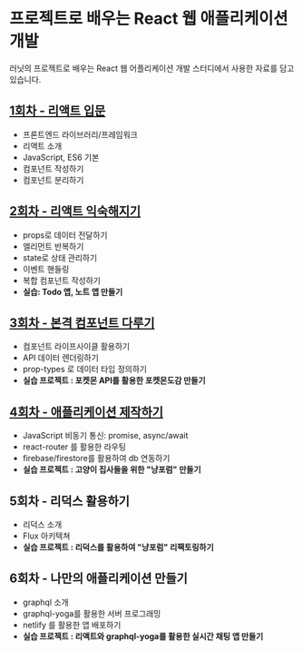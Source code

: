 # 프로젝트로 배우는 React 웹 애플리케이션 개발

러닛의 프로젝트로 배우는 React 웹 어플리케이션 개발 스터디에서 사용한 자료를 담고 있습니다.

## [1회차 - 리액트 입문](./Lecture1/README.md)

- 프론트엔드 라이브러리/프레임워크
- 리액트 소개
- JavaScript, ES6 기본
- 컴포넌트 작성하기
- 컴포넌트 분리하기

## [2회차 - 리액트 익숙해지기](./Lecture2/README.md)

- props로 데이터 전달하기
- 엘리먼트 반복하기
- state로 상태 관리하기
- 이벤트 핸들링
- 복합 컴포넌트 작성하기
- **실습: Todo 앱, 노트 앱 만들기**

## [3회차 -  본격 컴포넌트 다루기](./Lecture3/README.md)

- 컴포넌트 라이프사이클 활용하기
- API 데이터 렌더링하기
- prop-types 로 데이터 타입 정의하기
- **실습 프로젝트 : 포켓몬 API를 활용한 포켓몬도감 만들기**

## [4회차 - 애플리케이션 제작하기](./Lecture4/README.md)

- JavaScript 비동기 통신: promise, async/await
- react-router 를 활용한 라우팅
- firebase/firestore를 활용하여 db 연동하기
- **실습 프로젝트 : 고양이 집사들을 위한 "냥포럼" 만들기**

## 5회차 - 리덕스 활용하기

- 리덕스 소개
- Flux 아키텍쳐
- **실습 프로젝트 : 리덕스를 활용하여 "냥포럼" 리팩토링하기**

## 6회차 - 나만의 애플리케이션 만들기

- graphql 소개
- graphql-yoga를 활용한 서버 프로그래밍
- netlify 를 활용한 앱 배포하기
- **실습 프로젝트 : 리액트와 graphql-yoga를 활용한 실시간 채팅 앱 만들기**